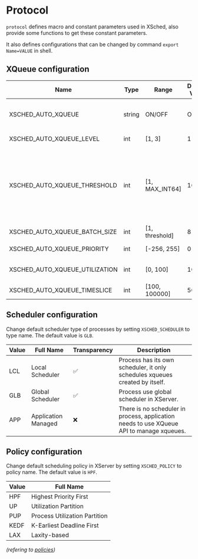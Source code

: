 # Protocol

`protocol` defines macro and constant parameters used in XSched, also provide some functions to get these constant parameters.

It also defines configurations that can be changed by command `export Name=VALUE` in shell.

## XQueue configuration

| Name                           | Type   | Range          | Default Value | Description                                                                                                        |
| ------------------------------ | ------ | -------------- | ------------- | ------------------------------------------------------------------------------------------------------------------ |
| XSCHED_AUTO_XQUEUE             | string | ON/OFF         | OFF           | If it automatically creates XQueue when creating a hardware queue.                                                 |
| XSCHED_AUTO_XQUEUE_LEVEL       | int    | [1, 3]         | 1             | XQueue preemption level.                                                                                           |
| XSCHED_AUTO_XQUEUE_THRESHOLD   | int    | [1, MAX_INT64] | 16            | Maximum number of commands for In-flight status(commands that can be executed simultaneously in a hardware queue). |
| XSCHED_AUTO_XQUEUE_BATCH_SIZE  | int    | [1, threshold] | 8             | TODO                                                                                                               |
| XSCHED_AUTO_XQUEUE_PRIORITY    | int    | [-256, 255]    | 0             | Default  priority  of   "HPF" policy                                                                               |
| XSCHED_AUTO_XQUEUE_UTILIZATION | int    | [0, 100]       | 100           | Default  utilization  of   "UP" and "PUP" policy                                                                   |
| XSCHED_AUTO_XQUEUE_TIMESLICE   | int    | [100, 100000]  | 5000          | Default  time slice  of   "RR" policy                                                                              |

## Scheduler configuration

Change default scheduler type of processes by setting `XSCHED_SCHEDULER` to type name. The default value is `GLB`.

| Value | Full Name           | Transparency | Description                                                                              |
| ----- | ------------------- | ------------ | ---------------------------------------------------------------------------------------- |
| LCL   | Local Scheduler     | ✅            | Process has its own scheduler, it only schedules xqueues created by itself.              |
| GLB   | Global Scheduler    | ✅            | Process use global scheduler in XServer.                                                 |
| APP   | Application Managed | ❌            | There is no scheduler in process, application needs to use XQueue API to manage xqueues. |

## Policy configuration

Change default scheduling policy in XServer by setting `XSCHED_POLICY` to policy name. The default value is `HPF`.

| Value | Full Name                   |
| ----- | ----------------------------- |
| HPF   | Highest Priority First        |
| UP    | Utilization Partition         |
| PUP   | Process Utilization Partition |
| KEDF  | K-Earliest Deadline First     |
| LAX   | Laxity-based                  |

*(refering to [policies](../sched/README.md))*
